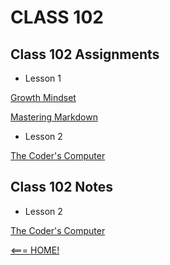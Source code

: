 # CLASS 102

## Class 102 Assignments

- Lesson 1

[Growth Mindset](growthmindset.md)


[Mastering Markdown](markdown.md) 


- Lesson 2

[The Coder's Computer](coderscomputer.md)

## Class 102 Notes

- Lesson 2

[The Coder's Computer](class2notes.md)



[<=== HOME!](README.md)
